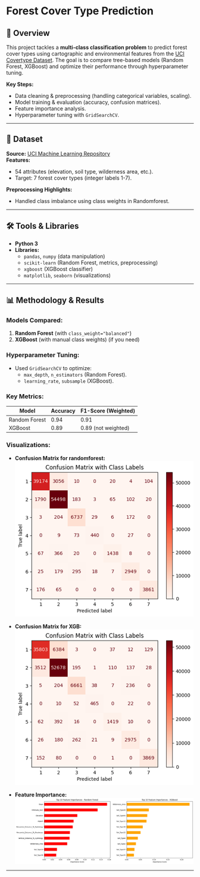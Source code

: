 # Forest Cover Type Prediction

## 📌 Overview
This project tackles a **multi-class classification problem** to predict forest cover types using cartographic and environmental features from the [UCI Covertype Dataset](https://www.kaggle.com/datasets/zsinghrahulk/covertype-forest-cover-types). The goal is to compare tree-based models (Random Forest, XGBoost) and optimize their performance through hyperparameter tuning.

**Key Steps:**
- Data cleaning & preprocessing (handling categorical variables, scaling).
- Model training & evaluation (accuracy, confusion matrices).
- Feature importance analysis.
- Hyperparameter tuning with `GridSearchCV`.

---

## 📂 Dataset
**Source:** [UCI Machine Learning Repository](https://www.kaggle.com/datasets/zsinghrahulk/covertype-forest-cover-types)  
**Features:**  
- 54 attributes (elevation, soil type, wilderness area, etc.).  
- Target: 7 forest cover types (integer labels 1-7).  

**Preprocessing Highlights:**  
- Handled class imbalance using class weights in Randomforest.  

---

## 🛠️ Tools & Libraries
- **Python 3**  
- **Libraries:**  
  - `pandas`, `numpy` (data manipulation)  
  - `scikit-learn` (Random Forest, metrics, preprocessing)  
  - `xgboost` (XGBoost classifier)  
  - `matplotlib`, `seaborn` (visualizations)  

---

## 📊 Methodology & Results
### Models Compared:
1. **Random Forest** (with `class_weight="balanced"`)  
2. **XGBoost** (with manual class weights) (if you need) 

### Hyperparameter Tuning:
- Used `GridSearchCV` to optimize:
  - `max_depth`, `n_estimators` (Random Forest).  
  - `learning_rate`, `subsample` (XGBoost).  

### Key Metrics:
| Model          | Accuracy | F1-Score (Weighted) |
|----------------|----------|---------------------|
| Random Forest  | 0.94     | 0.91                |
| XGBoost        | 0.89     | 0.89 (not weighted)                |

### Visualizations:
- **Confusion Matrix for randomforest:**  
  ![Confusion Matrix](conv_rf.png)
  
- **Confusion Matrix for XGB:**  
  ![Confusion Matrix](conv_xgb.png)
   
- **Feature Importance:**  
  ![Feature Importance](feature_importance.png)  

---

